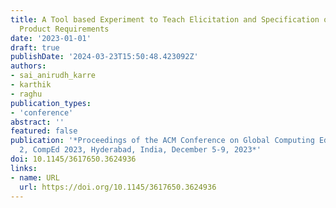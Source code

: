 ```yaml
---
title: A Tool based Experiment to Teach Elicitation and Specification of Virtual Reality
  Product Requirements
date: '2023-01-01'
draft: true
publishDate: '2024-03-23T15:50:48.423092Z'
authors:
- sai_anirudh_karre
- karthik
- raghu
publication_types:
- 'conference'
abstract: ''
featured: false
publication: '*Proceedings of the ACM Conference on Global Computing Education Vol
  2, CompEd 2023, Hyderabad, India, December 5-9, 2023*'
doi: 10.1145/3617650.3624936
links:
- name: URL
  url: https://doi.org/10.1145/3617650.3624936
---
```


